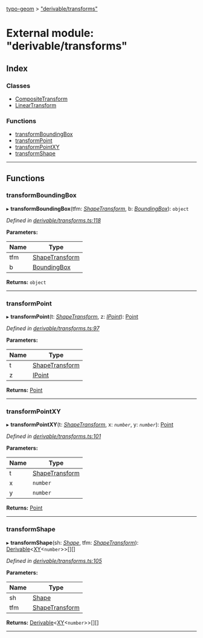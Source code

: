 [typo-geom](../README.md) > ["derivable/transforms"](../modules/_derivable_transforms_.md)

# External module: "derivable/transforms"

## Index

### Classes

* [CompositeTransform](../classes/_derivable_transforms_.compositetransform.md)
* [LinearTransform](../classes/_derivable_transforms_.lineartransform.md)

### Functions

* [transformBoundingBox](_derivable_transforms_.md#transformboundingbox)
* [transformPoint](_derivable_transforms_.md#transformpoint)
* [transformPointXY](_derivable_transforms_.md#transformpointxy)
* [transformShape](_derivable_transforms_.md#transformshape)

---

## Functions

<a id="transformboundingbox"></a>

###  transformBoundingBox

▸ **transformBoundingBox**(tfm: *[ShapeTransform](../interfaces/_derivable_interface_.shapetransform.md)*, b: *[BoundingBox](../interfaces/_derivable_interface_.boundingbox.md)*): `object`

*Defined in [derivable/transforms.ts:118](https://github.com/be5invis/typo-geom/blob/d307ff5/src/derivable/transforms.ts#L118)*

**Parameters:**

| Name | Type |
| ------ | ------ |
| tfm | [ShapeTransform](../interfaces/_derivable_interface_.shapetransform.md) |
| b | [BoundingBox](../interfaces/_derivable_interface_.boundingbox.md) |

**Returns:** `object`

___
<a id="transformpoint"></a>

###  transformPoint

▸ **transformPoint**(t: *[ShapeTransform](../interfaces/_derivable_interface_.shapetransform.md)*, z: *[IPoint](_point_interface_.md#ipoint)*): [Point](../classes/_point_point_.point.md)

*Defined in [derivable/transforms.ts:97](https://github.com/be5invis/typo-geom/blob/d307ff5/src/derivable/transforms.ts#L97)*

**Parameters:**

| Name | Type |
| ------ | ------ |
| t | [ShapeTransform](../interfaces/_derivable_interface_.shapetransform.md) |
| z | [IPoint](_point_interface_.md#ipoint) |

**Returns:** [Point](../classes/_point_point_.point.md)

___
<a id="transformpointxy"></a>

###  transformPointXY

▸ **transformPointXY**(t: *[ShapeTransform](../interfaces/_derivable_interface_.shapetransform.md)*, x: *`number`*, y: *`number`*): [Point](../classes/_point_point_.point.md)

*Defined in [derivable/transforms.ts:101](https://github.com/be5invis/typo-geom/blob/d307ff5/src/derivable/transforms.ts#L101)*

**Parameters:**

| Name | Type |
| ------ | ------ |
| t | [ShapeTransform](../interfaces/_derivable_interface_.shapetransform.md) |
| x | `number` |
| y | `number` |

**Returns:** [Point](../classes/_point_point_.point.md)

___
<a id="transformshape"></a>

###  transformShape

▸ **transformShape**(sh: *[Shape](_derivable_interface_.md#shape)*, tfm: *[ShapeTransform](../interfaces/_derivable_interface_.shapetransform.md)*): [Derivable](../interfaces/_derivable_interface_.derivable.md)<[XY](../interfaces/_point_interface_.xy.md)<`number`>>[][]

*Defined in [derivable/transforms.ts:105](https://github.com/be5invis/typo-geom/blob/d307ff5/src/derivable/transforms.ts#L105)*

**Parameters:**

| Name | Type |
| ------ | ------ |
| sh | [Shape](_derivable_interface_.md#shape) |
| tfm | [ShapeTransform](../interfaces/_derivable_interface_.shapetransform.md) |

**Returns:** [Derivable](../interfaces/_derivable_interface_.derivable.md)<[XY](../interfaces/_point_interface_.xy.md)<`number`>>[][]

___


